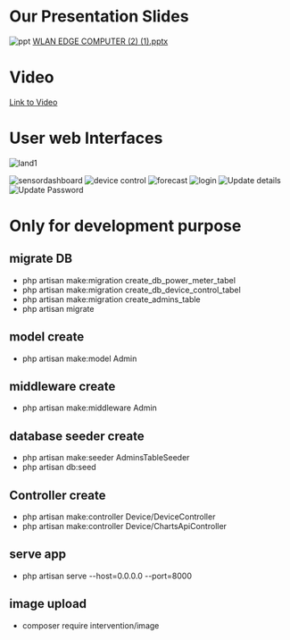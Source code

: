 # Our Presentation Slides
![ppt](https://github.com/dhanushka365/wlan-app/assets/66137046/645dfe6c-a3b9-432b-9b52-3fbba17e9e16)
[WLAN EDGE COMPUTER (2) (1).pptx](https://github.com/dhanushka365/wlan-app/files/11796906/WLAN.EDGE.COMPUTER.2.1.pptx)

# Video
[Link to Video](https://drive.google.com/file/d/1eqHiMNS1Fmv8Q1pyvqPRn_vB94SKA0Cc/view?usp=sharing)


# User web Interfaces
![land1](https://github.com/dhanushka365/wlan-app/assets/66137046/3e112480-9eca-4cce-a686-7a928fffee05)

![sensordashboard](https://github.com/dhanushka365/wlan-app/assets/66137046/3ad4b490-ea1a-4463-9546-3245c217f4ce)
![device control](https://github.com/dhanushka365/wlan-app/assets/66137046/89e39311-8ff1-4a58-8148-7701a7114eea)
![forecast](https://github.com/dhanushka365/wlan-app/assets/66137046/eb6074ec-1e6f-4647-a6d0-47b1b990d02e)
![login](https://github.com/dhanushka365/wlan-app/assets/66137046/3af637a9-4f7f-4e8e-9ddc-476eaec6d2aa)
![Update details](https://github.com/dhanushka365/wlan-app/assets/66137046/5d165b34-aa7b-4842-8429-7f3147244a97)
![Update Password](https://github.com/dhanushka365/wlan-app/assets/66137046/3b261599-49d1-4ee7-a55c-874a5565ac2e)



# Only for development purpose

## migrate DB
-  php artisan make:migration create_db_power_meter_tabel
-  php artisan make:migration create_db_device_control_tabel
-  php artisan make:migration create_admins_table
-  php artisan migrate
## model create
-  php artisan make:model Admin
## middleware create
-  php artisan make:middleware Admin
## database seeder create
-  php artisan make:seeder AdminsTableSeeder
-  php artisan db:seed
## Controller create
-  php artisan make:controller Device/DeviceController 
-  php artisan make:controller Device/ChartsApiController   
## serve app
-  php artisan serve --host=0.0.0.0 --port=8000
## image upload
-  composer require intervention/image


